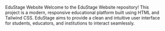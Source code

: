 EduStage Website
Welcome to the EduStage Website repository! This project is a modern, responsive educational platform built using HTML and Tailwind CSS. EduStage aims to provide a clean and intuitive user interface for students, educators, and institutions to interact seamlessly.
 

